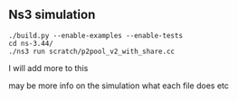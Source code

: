 ## Ns3 simulation ##
```
./build.py --enable-examples --enable-tests
cd ns-3.44/
./ns3 run scratch/p2pool_v2_with_share.cc
```
I will add more to this 

may be more info on the simulation what each file does etc 
